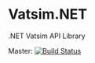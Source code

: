 # Vatsim.NET
.NET Vatsim API Library

Master: [![Build Status](https://travis-ci.org/ctuckz/Vatsim.NET.svg?branch=master)](https://travis-ci.org/ctuckz/Vatsim.NET)
